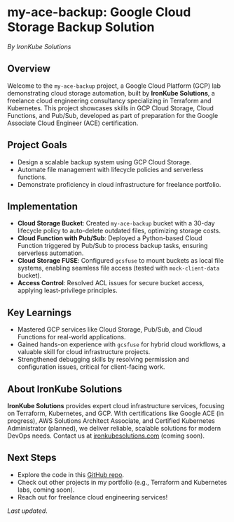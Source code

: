 # my-ace-backup: Google Cloud Storage Backup Solution
*By IronKube Solutions*

## Overview
Welcome to the `my-ace-backup` project, a Google Cloud Platform (GCP) lab demonstrating cloud storage automation, built by **IronKube Solutions**, a freelance cloud engineering consultancy specializing in Terraform and Kubernetes. This project showcases skills in GCP Cloud Storage, Cloud Functions, and Pub/Sub, developed as part of preparation for the Google Associate Cloud Engineer (ACE) certification.

## Project Goals
- Design a scalable backup system using GCP Cloud Storage.
- Automate file management with lifecycle policies and serverless functions.
- Demonstrate proficiency in cloud infrastructure for freelance portfolio.

## Implementation
- **Cloud Storage Bucket**: Created `my-ace-backup` bucket with a 30-day lifecycle policy to auto-delete outdated files, optimizing storage costs.
- **Cloud Function with Pub/Sub**: Deployed a Python-based Cloud Function triggered by Pub/Sub to process backup tasks, ensuring serverless automation.
- **Cloud Storage FUSE**: Configured `gcsfuse` to mount buckets as local file systems, enabling seamless file access (tested with `mock-client-data` bucket).
- **Access Control**: Resolved ACL issues for secure bucket access, applying least-privilege principles.

## Key Learnings
- Mastered GCP services like Cloud Storage, Pub/Sub, and Cloud Functions for real-world applications.
- Gained hands-on experience with `gcsfuse` for hybrid cloud workflows, a valuable skill for cloud infrastructure projects.
- Strengthened debugging skills by resolving permission and configuration issues, critical for client-facing work.

## About IronKube Solutions
**IronKube Solutions** provides expert cloud infrastructure services, focusing on Terraform, Kubernetes, and GCP. With certifications like Google ACE (in progress), AWS Solutions Architect Associate, and Certified Kubernetes Administrator (planned), we deliver reliable, scalable solutions for modern DevOps needs. Contact us at [ironkubesolutions.com](https://ironkubesolutions.com) (coming soon).

## Next Steps
- Explore the code in this [GitHub repo](https://github.com/DaneHately/gcp-ace-backup-lab).
- Check out other projects in my portfolio (e.g., Terraform and Kubernetes labs, coming soon).
- Reach out for freelance cloud engineering services!

*Last updated*.
